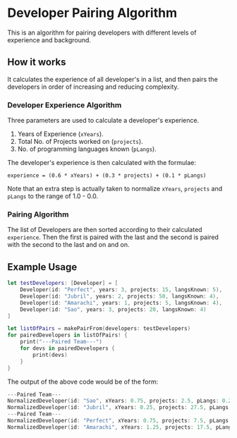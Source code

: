 # Developer Pairing Algorithm

This is an algorithm for pairing developers with different levels of experience and background.

## How it works
It calculates the experience of all developer's in a list, and then pairs the developers in order of increasing and reducing complexity.

### Developer Experience Algorithm
Three parameters are used to calculate a developer's experience.
1. Years of Experience (`xYears`).
2. Total No. of Projects worked on (`projects`).
3. No. of programming languages known (`pLangs`).

The developer's experience is then calculated with the formulae:
```
experience = (0.6 * xYears) + (0.3 * projects) + (0.1 * pLangs) 
```

Note that an extra step is actually taken to normalize `xYears`, `projects` and `pLangs` to the range of 1.0 - 0.0.

### Pairing Algorithm
The list of Developers are then sorted according to their calculated `experience`.
Then the first is paired with the last and the second is paired with the second to the last and on and on.

## Example Usage
```swift
let testDevelopers: [Developer] = [
    Developer(id: "Perfect", years: 3, projects: 15, langsKnown: 5),
    Developer(id: "Jubril", years: 2, projects: 50, langsKnown: 4),
    Developer(id: "Amarachi", years: 1, projects: 5, langsKnown: 4),
    Developer(id: "Sao", years: 3, projects: 20, langsKnown: 4)
]

let listOfPairs = makePairFrom(developers: testDevelopers)
for pairedDevelopers in listOfPairs! {
    print("---Paired Team---")
    for devs in pairedDevelopers {
        print(devs)
    }
}
```

The output of the above code would be of the form:
```swift
---Paired Team---
NormalizedDeveloper(id: "Sao", xYears: 0.75, projects: 2.5, pLangs: 0.25)
NormalizedDeveloper(id: "Jubril", xYears: 0.25, projects: 27.5, pLangs: 0.25)
---Paired Team---
NormalizedDeveloper(id: "Perfect", xYears: 0.75, projects: 7.5, pLangs: 0.75)
NormalizedDeveloper(id: "Amarachi", xYears: 1.25, projects: 17.5, pLangs: 0.25)
```

